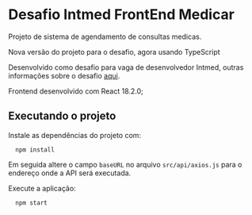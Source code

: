 # Desafio Intmed FrontEnd Medicar

Projeto de sistema de agendamento de consultas medicas.

Nova versão do projeto para o desafio, agora usando TypeScript

Desenvolvido como desafio para vaga de desenvolvedor Intmed, outras informações sobre o desafio [aqui](https://github.com/Intmed-Software/desafio).

Frontend desenvolvido com React 18.2.0;

## Executando o projeto

Instale as dependências do projeto com:

```
  npm install
```

Em seguida altere o campo `baseURL` no arquivo `src/api/axios.js` para o endereço onde a API será executada.

Execute a aplicação:

```
  npm start
```
